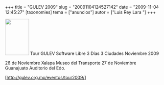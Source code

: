 +++
title = "GULEV 2009"
slug = "20091104124527142"
date = "2009-11-04 12:45:27"
[taxonomies]
tema = ["anuncios"]
autor = ["Luis Rey Lara "]
+++

<a href="http://www.glib.org.mx/images/articles/20091104124527142_1_original.png" title="Ver imagen sin proporción"><img width="78" height="119" src="http://www.glib.org.mx/images/articles/20091104124527142_1.png" alt=""></a>
Tour GULEV Software Libre 3 Días 3 Ciudades Noviembre 2009

26 de Noviembre Xalapa Museo del Transporte 27 de Noviembre Guanajuato
Auditorio del Edo.

\[<a href="http://gulev.org.mx/eventos/tour2009/">http://gulev.org.mx/eventos/tour2009/</a>\]


